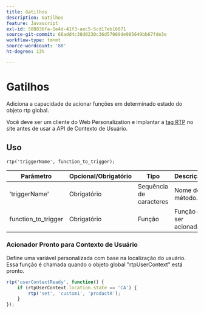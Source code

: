 ```yaml
---
title: Gatilhos
description: Gatilhos
feature: Javascript
exl-id: 588836fa-1e4d-41f3-aec5-5cd17eb16071
source-git-commit: 66add4c38d0230c36d57009de985649bb67fde3e
workflow-type: tm+mt
source-wordcount: '80'
ht-degree: 13%

---
```


# Gatilhos

Adiciona a capacidade de acionar funções em determinado estado do objeto rtp global.

Você deve ser um cliente do Web Personalization e implantar a [tag RTP](https://experienceleague.adobe.com/pt-br/docs/marketo/using/product-docs/web-personalization/rtp-tag-implementation/deploy-the-rtp-javascript) no site antes de usar a API de Contexto de Usuário.

## Uso

`rtp('triggerName', function_to_trigger);`

| Parâmetro | Opcional/Obrigatório | Tipo | Descrição |
|---------------------|-------------------|----------|----------------------|
| &#39;triggerName&#39; | Obrigatório | Sequência de caracteres | Nome do método. |
| function_to_trigger | Obrigatório | Função | Função a ser acionada. |


### Acionador Pronto para Contexto de Usuário

Define uma variável personalizada com base na localização do usuário. Essa função é chamada quando o objeto global &quot;rtpUserContext&quot; está pronto.

```javascript
rtp('userContextReady', function() {
    if (rtpUserContext.location.state == 'CA') {
        rtp('set', 'custom1', 'productA');
    }
});
```
